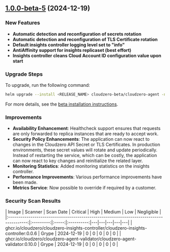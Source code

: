 ## [1.0.0-beta-5](https://github.com/Cloudzero/cloudzero-agent/compare/v1.0.1-beta...v1.0.0-beta-5) (2024-12-19)

### New Features

- **Automatic detection and reconfiguration of secrets rotation**
- **Automatic detection and reconfiguration of TLS Certificate rotation**
- **Default insights controller logging level set to "info"**
- **AntiAffinity support for insights replicaset (best effort)**
- **Insights controller cleans Cloud Account ID configuration value upon start**

### Upgrade Steps

To upgrade, run the following command:
```sh
helm upgrade --install <RELEASE_NAME> cloudzero-beta/cloudzero-agent -n <NAMESPACE> --create-namespace -f configuration.example.yaml --version 1.0.0-beta-5
```
For more details, see the [beta installation instructions](https://github.com/Cloudzero/cloudzero-charts/blob/develop/charts/cloudzero-agent/BETA-INSTALLATION.md).

### Improvements

- **Availability Enhancement**: Healthcheck support ensures that requests are only forwarded to replica instances that are ready to accept work.
- **Security Policy Enhancements**: The application can now react to changes in the Cloudzero API Secret or TLS Certificates. In production environments, these secret values will rotate and update periodically. Instead of restarting the service, which can be costly, the application can now react to key changes and reinitialize the related layer.
- **Monitoring Statistics**: Added monitoring statistics on the insights controller.
- **Performance Improvements**: Various performance improvements have been made.
- **Metrics Service**: Now possible to override if required by a customer.

### Security Scan Results

| Image                                                                         | Scanner | Scan Date | Critical | High | Medium | Low | Negligible |
|:---------------------------------------------------------------------------------------:|:---------:|:-----:|:----------:|---|---|---|---|---|
| ghcr.io/cloudzero/cloudzero-insights-controller/cloudzero-insights-controller:0.0.6     | Grype | 2024-12-19 | 0 | 0 | 0 | 0 | 0 |
| ghcr.io/cloudzero/cloudzero-agent-validator/cloudzero-agent-validator:0.10.0             | Grype | 2024-12-19 | 0 | 0 | 0 | 0 | 0 |
